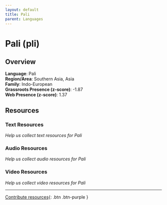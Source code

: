 ```yaml
---
layout: default
title: Pali
parent: Languages
---
```


# Pali (pli)

## Overview

**Language**: Pali  
**Region/Area**: Southern Asia, Asia  
**Family**: Indo-European  
**Grassroots Presence (z-score)**: -1.87  
**Web Presence (z-score)**: 1.37  

## Resources

### Text Resources
*Help us collect text resources for Pali*

### Audio Resources
*Help us collect audio resources for Pali*

### Video Resources
*Help us collect video resources for Pali*

---

[Contribute resources](https://forms.office.com/e/1SfLJx3u1r){: .btn .btn-purple }
